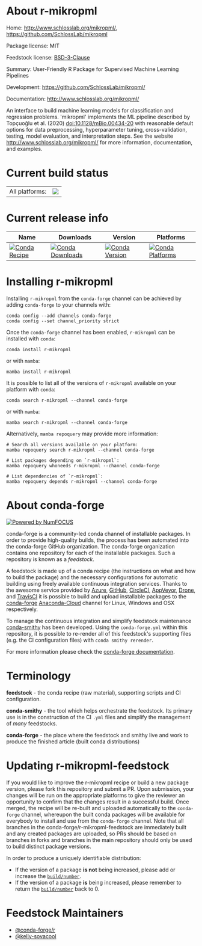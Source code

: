 About r-mikropml
================

Home: http://www.schlosslab.org/mikropml/, https://github.com/SchlossLab/mikropml

Package license: MIT

Feedstock license: [BSD-3-Clause](https://github.com/conda-forge/r-mikropml-feedstock/blob/main/LICENSE.txt)

Summary: User-Friendly R Package for Supervised Machine Learning Pipelines

Development: https://github.com/SchlossLab/mikropml/

Documentation: http://www.schlosslab.org/mikropml/

An interface to build machine learning models for classification and regression problems. 'mikropml' implements the ML pipeline described by Topçuoğlu et al. (2020) <doi:10.1128/mBio.00434-20> with reasonable default options for data preprocessing, hyperparameter tuning, cross-validation, testing, model evaluation, and interpretation steps. See the website <http://www.schlosslab.org/mikropml/> for more information, documentation, and examples.

Current build status
====================


<table><tr><td>All platforms:</td>
    <td>
      <a href="https://dev.azure.com/conda-forge/feedstock-builds/_build/latest?definitionId=11288&branchName=main">
        <img src="https://dev.azure.com/conda-forge/feedstock-builds/_apis/build/status/r-mikropml-feedstock?branchName=main">
      </a>
    </td>
  </tr>
</table>

Current release info
====================

| Name | Downloads | Version | Platforms |
| --- | --- | --- | --- |
| [![Conda Recipe](https://img.shields.io/badge/recipe-r--mikropml-green.svg)](https://anaconda.org/conda-forge/r-mikropml) | [![Conda Downloads](https://img.shields.io/conda/dn/conda-forge/r-mikropml.svg)](https://anaconda.org/conda-forge/r-mikropml) | [![Conda Version](https://img.shields.io/conda/vn/conda-forge/r-mikropml.svg)](https://anaconda.org/conda-forge/r-mikropml) | [![Conda Platforms](https://img.shields.io/conda/pn/conda-forge/r-mikropml.svg)](https://anaconda.org/conda-forge/r-mikropml) |

Installing r-mikropml
=====================

Installing `r-mikropml` from the `conda-forge` channel can be achieved by adding `conda-forge` to your channels with:

```
conda config --add channels conda-forge
conda config --set channel_priority strict
```

Once the `conda-forge` channel has been enabled, `r-mikropml` can be installed with `conda`:

```
conda install r-mikropml
```

or with `mamba`:

```
mamba install r-mikropml
```

It is possible to list all of the versions of `r-mikropml` available on your platform with `conda`:

```
conda search r-mikropml --channel conda-forge
```

or with `mamba`:

```
mamba search r-mikropml --channel conda-forge
```

Alternatively, `mamba repoquery` may provide more information:

```
# Search all versions available on your platform:
mamba repoquery search r-mikropml --channel conda-forge

# List packages depending on `r-mikropml`:
mamba repoquery whoneeds r-mikropml --channel conda-forge

# List dependencies of `r-mikropml`:
mamba repoquery depends r-mikropml --channel conda-forge
```


About conda-forge
=================

[![Powered by
NumFOCUS](https://img.shields.io/badge/powered%20by-NumFOCUS-orange.svg?style=flat&colorA=E1523D&colorB=007D8A)](https://numfocus.org)

conda-forge is a community-led conda channel of installable packages.
In order to provide high-quality builds, the process has been automated into the
conda-forge GitHub organization. The conda-forge organization contains one repository
for each of the installable packages. Such a repository is known as a *feedstock*.

A feedstock is made up of a conda recipe (the instructions on what and how to build
the package) and the necessary configurations for automatic building using freely
available continuous integration services. Thanks to the awesome service provided by
[Azure](https://azure.microsoft.com/en-us/services/devops/), [GitHub](https://github.com/),
[CircleCI](https://circleci.com/), [AppVeyor](https://www.appveyor.com/),
[Drone](https://cloud.drone.io/welcome), and [TravisCI](https://travis-ci.com/)
it is possible to build and upload installable packages to the
[conda-forge](https://anaconda.org/conda-forge) [Anaconda-Cloud](https://anaconda.org/)
channel for Linux, Windows and OSX respectively.

To manage the continuous integration and simplify feedstock maintenance
[conda-smithy](https://github.com/conda-forge/conda-smithy) has been developed.
Using the ``conda-forge.yml`` within this repository, it is possible to re-render all of
this feedstock's supporting files (e.g. the CI configuration files) with ``conda smithy rerender``.

For more information please check the [conda-forge documentation](https://conda-forge.org/docs/).

Terminology
===========

**feedstock** - the conda recipe (raw material), supporting scripts and CI configuration.

**conda-smithy** - the tool which helps orchestrate the feedstock.
                   Its primary use is in the construction of the CI ``.yml`` files
                   and simplify the management of *many* feedstocks.

**conda-forge** - the place where the feedstock and smithy live and work to
                  produce the finished article (built conda distributions)


Updating r-mikropml-feedstock
=============================

If you would like to improve the r-mikropml recipe or build a new
package version, please fork this repository and submit a PR. Upon submission,
your changes will be run on the appropriate platforms to give the reviewer an
opportunity to confirm that the changes result in a successful build. Once
merged, the recipe will be re-built and uploaded automatically to the
`conda-forge` channel, whereupon the built conda packages will be available for
everybody to install and use from the `conda-forge` channel.
Note that all branches in the conda-forge/r-mikropml-feedstock are
immediately built and any created packages are uploaded, so PRs should be based
on branches in forks and branches in the main repository should only be used to
build distinct package versions.

In order to produce a uniquely identifiable distribution:
 * If the version of a package **is not** being increased, please add or increase
   the [``build/number``](https://docs.conda.io/projects/conda-build/en/latest/resources/define-metadata.html#build-number-and-string).
 * If the version of a package **is** being increased, please remember to return
   the [``build/number``](https://docs.conda.io/projects/conda-build/en/latest/resources/define-metadata.html#build-number-and-string)
   back to 0.

Feedstock Maintainers
=====================

* [@conda-forge/r](https://github.com/conda-forge/r/)
* [@kelly-sovacool](https://github.com/kelly-sovacool/)

